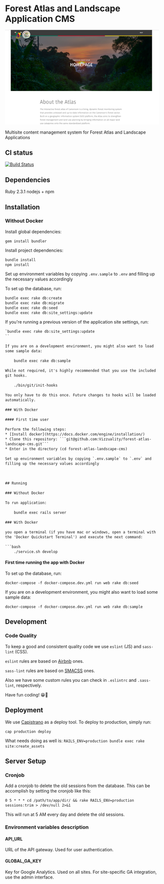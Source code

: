 # Forest Atlas and Landscape Application CMS

![](sample-screenshot.png)


Multisite content management system for Forest Atlas and Landscape Applications

## CI status

[![Build Status](https://travis-ci.org/Vizzuality/forest-atlas-landscape-cms.svg?branch=master)](https://travis-ci.org/Vizzuality/forest-atlas-landscape-cms)

## Dependencies

Ruby 2.3.1
nodejs + npm


## Installation

### Without Docker

Install global dependencies:

    gem install bundler

Install project dependencies:

    bundle install
    npm install

Set up environment variables by copying `.env.sample` to `.env` and filling up the necessary values accordingly

To set up the database, run:

    bundle exec rake db:create
    bundle exec rake db:migrate
    bundle exec rake db:seed
    bundle exec rake db:site_settings:update

If you're running a previous version of the application site settings, run:
```
`bundle exec rake db:site_settings:update
``

If you are on a development environment, you might also want to load some sample data:

    bundle exec rake db:sample

While not required, it's highly recommended that you use the included git hooks. 

    ./bin/git/init-hooks
    
You only have to do this once. Future changes to hooks will be loaded automatically.

### With Docker

#### First time user

Perform the following steps:
* [Install docker](https://docs.docker.com/engine/installation/)
* Clone this repository: ```git@github.com:Vizzuality/forest-atlas-landscape-cms.git```
* Enter in the directory (cd forest-atlas-landscape-cms)

Set up environment variables by copying `.env.sample` to `.env` and filling up the necessary values accordingly



## Running

### Without Docker

To run application:

    bundle exec rails server
    
### With Docker

you open a terminal (if you have mac or windows, open a terminal with the 'Docker Quickstart Terminal') and execute the next command:

```bash
    ./service.sh develop

```

#### First time running the app with Docker
To set up the database, run:

    docker-compose -f docker-compose.dev.yml run web rake db:seed

If you are on a development environment, you might also want to load some sample data:

    docker-compose -f docker-compose.dev.yml run web rake db:sample
    
## Development

### Code Quality

To keep a good and consistent quality code we use `eslint` (JS) and `sass-lint` (CSS).

`eslint` rules are based on [Airbnb](http://airbnb.io/javascript/) ones.

`sass-lint` rules are based on [SMACSS](https://github.com/brigade/scss-lint/blob/master/data/property-sort-orders/smacss.txt) ones.

Also we have some custom rules you can check in `.eslintrc` and `.sass-lint`, respectively.

Have fun coding! 😁🌲


## Deployment

We use [Capistrano](http://capistranorb.com/) as a deploy tool. To deploy to production, simply run:

    cap production deploy
    
What needs doing as well is:
`RAILS_ENV=production bundle exec rake site:create_assets`

## Server Setup

### Cronjob

Add a cronjob to delete the old sessions from the database.
This can be accomplish by setting the cronjob like this:

    0 5 * * * cd /path/to/app/dir/ && rake RAILS_ENV=production sessions:trim > /dev/null 2>&1

This will run at 5 AM every day and delete the old sessions.

### Environment variables description

#### API_URL

URL of the API gateway. Used for user authentication.

#### GLOBAL_GA_KEY

Key for Google Analytics. Used on all sites. For site-specific GA integration, use the admin interface.
